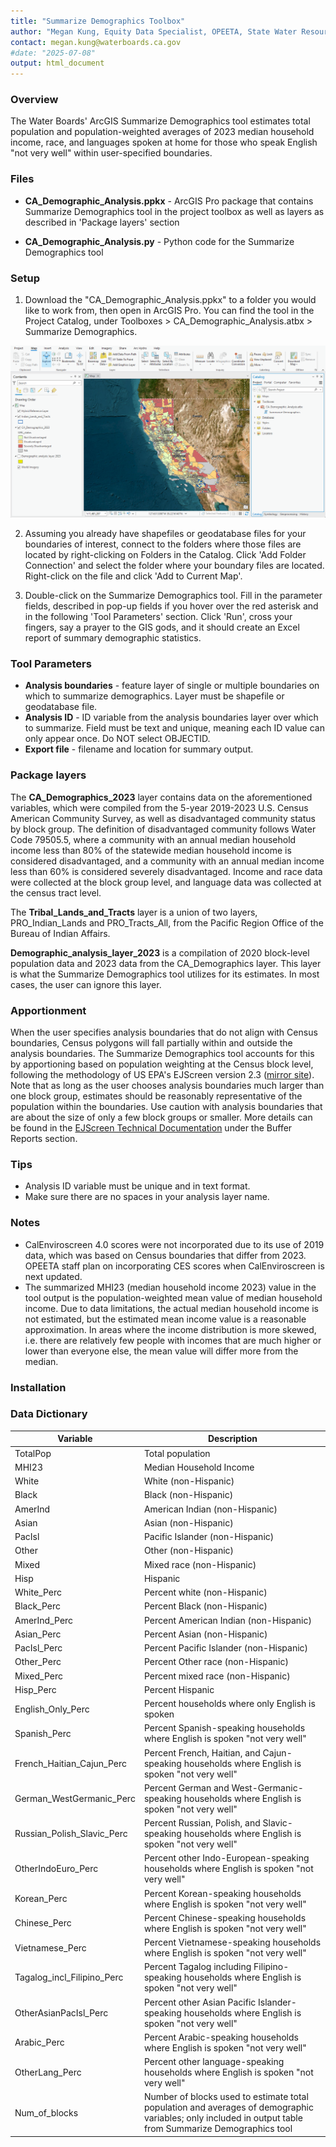 ```yaml
---
title: "Summarize Demographics Toolbox"
author: "Megan Kung, Equity Data Specialist, OPEETA, State Water Resources Control Board"
contact: megan.kung@waterboards.ca.gov
#date: "2025-07-08"
output: html_document
---
```


### Overview

The Water Boards' ArcGIS Summarize Demographics tool estimates total population and population-weighted averages of 2023 median household income, race, and languages spoken at home for those who speak English "not very well" within user-specified boundaries.

### Files

-   **CA_Demographic_Analysis.ppkx** - ArcGIS Pro package that contains Summarize Demographics tool in the project toolbox as well as layers as described in 'Package layers' section

-   **CA_Demographic_Analysis.py** - Python code for the Summarize Demographics tool

### **Setup**

1) Download the "CA_Demographic_Analysis.ppkx" to a folder you would like to work from, then open in ArcGIS Pro. You can find the tool in the Project Catalog, under Toolboxes \> CA_Demographic_Analysis.atbx \> Summarize Demographics.

![](images/GIS_screenshot.png)

2) Assuming you already have shapefiles or geodatabase files for your boundaries of interest, connect to the folders where those files are located by right-clicking on Folders in the Catalog. Click 'Add Folder Connection' and select the folder where your boundary files are located. Right-click on the file and click 'Add to Current Map'.

3) Double-click on the Summarize Demographics tool. Fill in the parameter fields, described in pop-up fields if you hover over the red asterisk and in the following 'Tool Parameters' section. Click 'Run', cross your fingers, say a prayer to the GIS gods, and it should create an Excel report of summary demographic statistics.

### Tool Parameters

-   **Analysis boundaries** - feature layer of single or multiple boundaries on which to summarize demographics. Layer must be shapefile or geodatabase file.
-   **Analysis ID** - ID variable from the analysis boundaries layer over which to summarize. Field must be text and unique, meaning each ID value can only appear once. Do NOT select OBJECTID.
-   **Export file** - filename and location for summary output.

### Package layers

The **CA_Demographics_2023** layer contains data on the aforementioned variables, which were compiled from the 5-year 2019-2023 U.S. Census American Community Survey, as well as disadvantaged community status by block group. The definition of disadvantaged community follows Water Code 79505.5, where a community with an annual median household income less than 80% of the statewide median household income is considered disadvantaged, and a community with an annual median income less than 60% is considered severely disadvantaged. Income and race data were collected at the block group level, and language data was collected at the census tract level.

The **Tribal_Lands_and_Tracts** layer is a union of two layers, PRO_Indian_Lands and PRO_Tracts_All, from the Pacific Region Office of the Bureau of Indian Affairs.

**Demographic_analysis_layer_2023** is a compilation of 2020 block-level population data and 2023 data from the CA_Demographics layer. This layer is what the Summarize Demographics tool utilizes for its estimates. In most cases, the user can ignore this layer.

### Apportionment

When the user specifies analysis boundaries that do not align with Census boundaries, Census polygons will fall partially within and outside the analysis boundaries. The Summarize Demographics tool accounts for this by apportioning based on population weighting at the Census block level, following the methodology of US EPA's EJScreen version 2.3 ([mirror site](https://pedp-ejscreen.azurewebsites.net/)). Note that as long as the user chooses analysis boundaries much larger than one block group, estimates should be reasonably representative of the population within the boundaries. Use caution with analysis boundaries that are about the size of only a few block groups or smaller. More details can be found in the [EJScreen Technical Documentation](https://www.epa.gov/system/files/documents/2024-07/ejscreen-tech-doc-version-2-3.pdf) under the Buffer Reports section.

### Tips

-   Analysis ID variable must be unique and in text format.
-   Make sure there are no spaces in your analysis layer name.

### Notes

-   CalEnviroscreen 4.0 scores were not incorporated due to its use of 2019 data, which was based on Census boundaries that differ from 2023. OPEETA staff plan on incorporating CES scores when CalEnviroscreen is next updated.
-   The summarized MHI23 (median household income 2023) value in the tool output is the population-weighted mean value of median household income. Due to data limitations, the actual median household income is not estimated, but the estimated mean income value is a reasonable approximation. In areas where the income distribution is more skewed, i.e. there are relatively few people with incomes that are much higher or lower than everyone else, the mean value will differ more from the median.

### Installation

### Data Dictionary

| Variable | Description |
|----------------------|---------------------------------------------------------|
| TotalPop | Total population |
| MHI23 | Median Household Income |
| White | White (non-Hispanic) |
| Black | Black (non-Hispanic) |
| AmerInd | American Indian (non-Hispanic) |
| Asian | Asian (non-Hispanic) |
| PacIsl | Pacific Islander (non-Hispanic) |
| Other | Other (non-Hispanic) |
| Mixed | Mixed race (non-Hispanic) |
| Hisp | Hispanic |
| White_Perc | Percent white (non-Hispanic) |
| Black_Perc | Percent Black (non-Hispanic) |
| AmerInd_Perc | Percent American Indian (non-Hispanic) |
| Asian_Perc | Percent Asian (non-Hispanic) |
| PacIsl_Perc | Percent Pacific Islander (non-Hispanic) |
| Other_Perc | Percent Other race (non-Hispanic) |
| Mixed_Perc | Percent mixed race (non-Hispanic) |
| Hisp_Perc | Percent Hispanic |
| English_Only_Perc | Percent households where only English is spoken |
| Spanish_Perc | Percent Spanish-speaking households where English is spoken "not very well" |
| French_Haitian_Cajun_Perc | Percent French, Haitian, and Cajun-speaking households where English is spoken "not very well" |
| German_WestGermanic_Perc | Percent German and West-Germanic-speaking households where English is spoken "not very well" |
| Russian_Polish_Slavic_Perc | Percent Russian, Polish, and Slavic-speaking households where English is spoken "not very well" |
| OtherIndoEuro_Perc | Percent other Indo-European-speaking households where English is spoken "not very well" |
| Korean_Perc | Percent Korean-speaking households where English is spoken "not very well" |
| Chinese_Perc | Percent Chinese-speaking households where English is spoken "not very well" |
| Vietnamese_Perc | Percent Vietnamese-speaking households where English is spoken "not very well" |
| Tagalog_incl_Filipino_Perc | Percent Tagalog including Filipino-speaking households where English is spoken "not very well" |
| OtherAsianPacIsl_Perc | Percent other Asian Pacific Islander-speaking households where English is spoken "not very well" |
| Arabic_Perc | Percent Arabic-speaking households where English is spoken "not very well" |
| OtherLang_Perc | Percent other language-speaking households where English is spoken "not very well" |
| Num_of_blocks | Number of blocks used to estimate total population and averages of demographic variables; only included in output table from Summarize Demographics tool |
